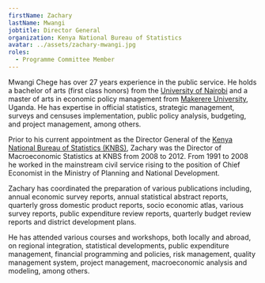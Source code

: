 ```yaml
---
firstName: Zachary
lastName: Mwangi
jobtitle: Director General
organization: Kenya National Bureau of Statistics
avatar: ../assets/zachary-mwangi.jpg
roles:
  - Programme Committee Member
---
```


Mwangi Chege has over 27 years experience in the public service. He holds a
bachelor of arts (first class honors) from the
[University of Nairobi](https://www.uonbi.ac.ke/) and a master of arts in
economic policy management from [Makerere University](https://www.mak.ac.ug/),
Uganda. He has expertise in official statistics, strategic management, surveys
and censuses implementation, public policy analysis, budgeting, and project
management, among others.

Prior to his current appointment as the Director General of the
[Kenya National Bureau of Statistics (KNBS)](https://www.knbs.or.ke/), Zachary
was the Director of Macroeconomic Statistics at KNBS from 2008 to 2012. From
1991 to 2008 he worked in the mainstream civil service rising to the position of
Chief Economist in the Ministry of Planning and National Development.

Zachary has coordinated the preparation of various publications including,
annual economic survey reports, annual statistical abstract reports, quarterly
gross domestic product reports, socio economic atlas, various survey reports,
public expenditure review reports, quarterly budget review reports and district
development plans.

He has attended various courses and workshops, both locally and abroad, on
regional integration, statistical developments, public expenditure management,
financial programming and policies, risk management, quality management system,
project management, macroeconomic analysis and modeling, among others.
